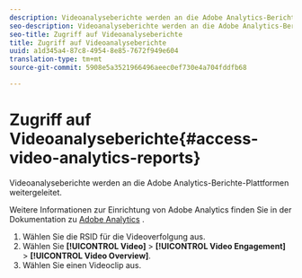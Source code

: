 ```yaml
---
description: Videoanalyseberichte werden an die Adobe Analytics-Berichte-Plattformen weitergeleitet.
seo-description: Videoanalyseberichte werden an die Adobe Analytics-Berichte-Plattformen weitergeleitet.
seo-title: Zugriff auf Videoanalyseberichte
title: Zugriff auf Videoanalyseberichte
uuid: a1d345a4-87c8-4954-8e85-7672f949e604
translation-type: tm+mt
source-git-commit: 5908e5a3521966496aeec0ef730e4a704fddfb68

---
```



# Zugriff auf Videoanalyseberichte{#access-video-analytics-reports}

Videoanalyseberichte werden an die Adobe Analytics-Berichte-Plattformen weitergeleitet.

Weitere Informationen zur Einrichtung von Adobe Analytics finden Sie in der Dokumentation zu [Adobe Analytics](https://microsite.omniture.com/t2/help/en_US/reference/) .
1. Wählen Sie die RSID für die Videoverfolgung aus.
1. Wählen Sie **[!UICONTROL Video]** > **[!UICONTROL Video Engagement]** > **[!UICONTROL Video Overview]**.
1. Wählen Sie einen Videoclip aus.
